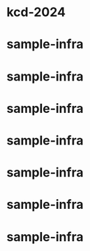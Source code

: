 # kcd-2024
# sample-infra
# sample-infra
# sample-infra
# sample-infra
# sample-infra
# sample-infra
# sample-infra
